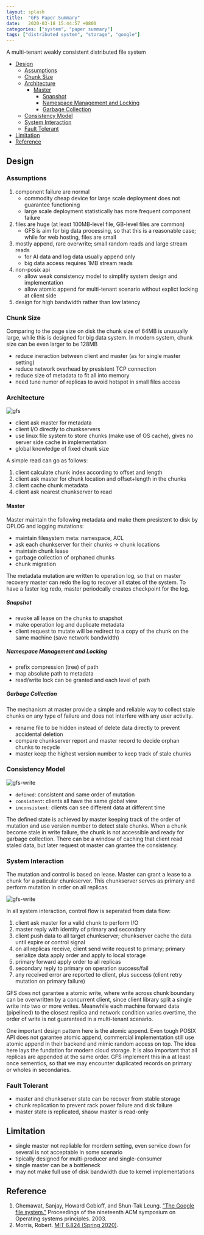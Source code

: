 ```yaml
---
layout: splash
title:  "GFS Paper Summary"
date:   2020-03-18 15:44:57 +0800
categories: ["system", "paper summary"]
tags: ["distributed system", "storage", "google"]
---
```


A multi-tenant weakly consistent distributed file system

- [Design](#design)
  - [Assumptions](#assumptions)
  - [Chunk Size](#chunk-size)
  - [Architecture](#architecture)
    - [Master](#master)
      - [Snapshot](#snapshot)
      - [Namespace Management and Locking](#namespace-management-and-locking)
      - [Garbage Collection](#garbage-collection)
  - [Consistency Model](#consistency-model)
  - [System Interaction](#system-interaction)
  - [Fault Tolerant](#fault-tolerant)
- [Limitation](#limitation)
- [Reference](#reference)

## Design

### Assumptions

1. component failure are normal
   - commodity cheap device for large scale deployment does not guarantee functioning
   - large scale deployment statistically has more frequent component failure
2. files are huge (at least 100MB-level file, GB-level files are common)
   - GFS is aim for big data processing, so that this is a reasonable case; while for web hosting, files are small
3. mostly append, rare overwrite; small random reads and large stream reads
   - for AI data and log data usually append only
   - big data access requires 1MB stream reads
4. non-posix api
   - allow weak consistency model to simplify system design and implementation
   - allow atomic append for multi-tenant scenario without explict locking at client side
5. design for high bandwidth rather than low latency

### Chunk Size

Comparing to the page size on disk the chunk size of 64MB is unusually large, while this is designed for big data system. In modern system, chunk size can be even larger to be 128MB

- reduce ineraction between client and master (as for single master setting)
- reduce network overhead by presistent TCP connection
- reduce size of metadata to fit all into memory
- need tune numer of replicas to avoid hotspot in small files access

### Architecture

![gfs](/assets/images/gfs.jpg)

- client ask master for metadata
- client I/O directly to chunkservers
- use linux file system to store chunks (make use of OS cache), gives no server side cache in implementation
- global knowledge of fixed chunk size

A simple read can go as follows:

1. client calculate chunk index according to offset and length
2. client ask master for chunk location and offset+length in the chunks
3. client cache chunk metadata
4. client ask nearest chunkserver to read

#### Master

Master maintain the following metadata and make them presistent to disk by OPLOG and logging mutations:

- maintain filesystem meta: namespace, ACL
- ask each chunkserver for their chunks -> chunk locations
- maintain chunk lease
- garbage collection of orphaned chunks
- chunk migration

The metadata mutation are written to operation log, so that on master recovery master can redo the log to recover all states of the system. To have a faster log redo, master periodcally creates checkpoint for the log.

##### Snapshot

- revoke all lease on the chunks to snapshot
- make operation log and duplicate metadata
- client request to mutate will be redirect to a copy of the chunk on the same machine (save network bandwidth)

##### Namespace Management and Locking

- prefix compression (tree) of path
- map absolute path to metadata
- read/write lock can be granted and each level of path

##### Garbage Collection

The mechanism at master provide a simple and reliable way to collect stale chunks on any type of failure and does not interfere with any user activity.

- rename file to be hidden instead of delete data directly to prevent accidental deletion
- compare chunkserver report and master record to decide orphan chunks to recycle
- master keep the highest version number to keep track of stale chunks

### Consistency Model

![gfs-write](/assets/images/gfs-consistent.jpg)

- `defined`: consistent and same order of mutation
- `consistent`: clients all have the same global view
- `inconsistent`: clients can see different data at different time

The defined state is achieved by master keeping track of the order of mutation and use version number to detect stale chunks. When a chunk become stale in write failure, the chunk is not accessible and ready for garbage collection. There can be a window of caching that client read staled data, but later request ot master can grantee the consistency.

### System Interaction

The mutation and control is based on lease. Master can grant a lease to a chunk for a paticular chunkserver. This chunkserver serves as primary and perform mutation in order on all replicas.

![gfs-write](/assets/images/gfs-write.jpg)

In all system interaction, control flow is seperated from data flow:

1. client ask master for a valid chunk to perform I/O
2. master reply with identity of primary and secondary
3. client push data to all target chunkserver; chunkserver cache the data until expire or control signal
4. on all replicas receive, client send write request to primary; primary serialize data apply order and apply to local storage
5. primary forward apply order to all replicas
6. secondary reply to primary on operation success/fail
7. any received error are reported to client, plus success (client retry mutation on primary failure)

GFS does not garantee a atomic write, where write across chunk boundary can be overwritten by a concurrent client, since client library split a single write into two or more writes. Meanwhile each machine forward data (pipelined) to the closest replica and network condition varies overtime, the order of write is not guaranteed in a multi-tenant scenario.

One important design pattern here is the atomic append. Even tough POSIX API does not garantee atomic append, commercial implementation still use atomic append in their backend and mimic random access on top. The idea here lays the fundation for modern cloud storage. It is also important that all replicas are appended at the same order. GFS implement this in a at least once sementics, so that we may encounter duplicated records on primary or wholes in secondaries.

### Fault Tolerant

- master and chunkserver state can be recover from stable storage
- chunk replication to prevent rack power failure and disk failure
- master state is replicated, shaow master is read-only

## Limitation

- single master not repliable for mordern setting, even service down for several is not acceptable in some scenario
- tipically designed for multi-producer and single-consumer
- single master can be a bottleneck
- may not make full use of disk bandwidth due to kernel implementations

## Reference

1. Ghemawat, Sanjay, Howard Gobioff, and Shun-Tak Leung. ["The Google file system."](https://pdos.csail.mit.edu/6.824/papers/gfs.pdf) Proceedings of the nineteenth ACM symposium on Operating systems principles. 2003.
2. Morris, Robert. [MIT 6.824 (Spring 2020)](https://pdos.csail.mit.edu/6.824/general.html).
